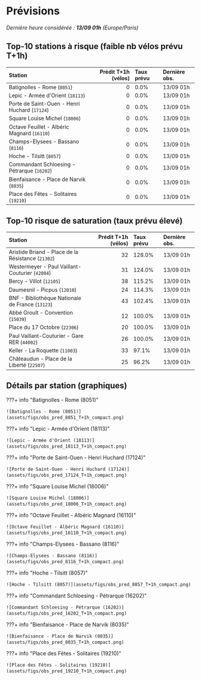# Prévisions

*Dernière heure considérée : **13/09 01h** (Europe/Paris)*

## Top-10 stations à risque (faible nb vélos prévu T+1h)

| Station                                       |   Prédit T+1h (vélos) | Taux prévu   | Dernière obs.   |
|:----------------------------------------------|----------------------:|:-------------|:----------------|
| Batignolles - Rome (`8051`)                   |                     0 | 0.0%         | 13/09 01h       |
| Lepic - Armée d'Orient (`18113`)              |                     0 | 0.0%         | 13/09 01h       |
| Porte de Saint-Ouen - Henri Huchard (`17124`) |                     0 | 0.0%         | 13/09 01h       |
| Square Louise Michel (`18006`)                |                     0 | 0.0%         | 13/09 01h       |
| Octave Feuillet - Albéric Magnard (`16110`)   |                     0 | 0.0%         | 13/09 01h       |
| Champs-Elysees - Bassano (`8116`)             |                     0 | 0.0%         | 13/09 01h       |
| Hoche - Tilsitt (`8057`)                      |                     0 | 0.0%         | 13/09 01h       |
| Commandant Schloesing - Pétrarque (`16202`)   |                     0 | 0.0%         | 13/09 01h       |
| Bienfaisance - Place de Narvik (`8035`)       |                     0 | 0.0%         | 13/09 01h       |
| Place des Fêtes - Solitaires (`19210`)        |                     0 | 0.0%         | 13/09 01h       |

## Top-10 risque de saturation (taux prévu élevé)

| Station                                            |   Prédit T+1h (vélos) | Taux prévu   | Dernière obs.   |
|:---------------------------------------------------|----------------------:|:-------------|:----------------|
| Aristide Briand - Place de la Résistance (`21302`) |                    32 | 128.0%       | 13/09 01h       |
| Westermeyer - Paul Vaillant-Couturier (`42004`)    |                    31 | 124.0%       | 13/09 01h       |
| Bercy - Villot (`12105`)                           |                    38 | 115.2%       | 13/09 01h       |
| Daumesnil - Picpus (`12010`)                       |                    24 | 114.3%       | 13/09 01h       |
| BNF - Bibliothèque Nationale de France (`13123`)   |                    43 | 102.4%       | 13/09 01h       |
| Abbé Groult - Convention (`15039`)                 |                    12 | 100.0%       | 13/09 01h       |
| Place du 17 Octobre (`22306`)                      |                    20 | 100.0%       | 13/09 01h       |
| Paul Vaillant-Couturier - Gare RER (`44002`)       |                    26 | 100.0%       | 13/09 01h       |
| Keller - La Roquette (`11003`)                     |                    33 | 97.1%        | 13/09 01h       |
| Châteaudun - Place de la Liberté (`22507`)         |                    25 | 96.2%        | 13/09 01h       |

## Détails par station (graphiques)

???+ info "Batignolles - Rome (8051)"

    ![Batignolles - Rome (8051)](assets/figs/obs_pred_8051_T+1h_compact.png)

???+ info "Lepic - Armée d'Orient (18113)"

    ![Lepic - Armée d'Orient (18113)](assets/figs/obs_pred_18113_T+1h_compact.png)

???+ info "Porte de Saint-Ouen - Henri Huchard (17124)"

    ![Porte de Saint-Ouen - Henri Huchard (17124)](assets/figs/obs_pred_17124_T+1h_compact.png)

???+ info "Square Louise Michel (18006)"

    ![Square Louise Michel (18006)](assets/figs/obs_pred_18006_T+1h_compact.png)

???+ info "Octave Feuillet - Albéric Magnard (16110)"

    ![Octave Feuillet - Albéric Magnard (16110)](assets/figs/obs_pred_16110_T+1h_compact.png)

???+ info "Champs-Elysees - Bassano (8116)"

    ![Champs-Elysees - Bassano (8116)](assets/figs/obs_pred_8116_T+1h_compact.png)

???+ info "Hoche - Tilsitt (8057)"

    ![Hoche - Tilsitt (8057)](assets/figs/obs_pred_8057_T+1h_compact.png)

???+ info "Commandant Schloesing - Pétrarque (16202)"

    ![Commandant Schloesing - Pétrarque (16202)](assets/figs/obs_pred_16202_T+1h_compact.png)

???+ info "Bienfaisance - Place de Narvik (8035)"

    ![Bienfaisance - Place de Narvik (8035)](assets/figs/obs_pred_8035_T+1h_compact.png)

???+ info "Place des Fêtes - Solitaires (19210)"

    ![Place des Fêtes - Solitaires (19210)](assets/figs/obs_pred_19210_T+1h_compact.png)

